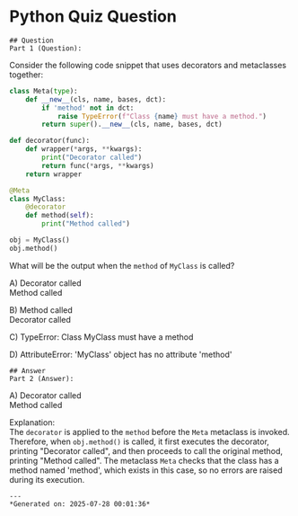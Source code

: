 # Python Quiz Question
    
    ## Question
    Part 1 (Question):  
Consider the following code snippet that uses decorators and metaclasses together:

```python
class Meta(type):
    def __new__(cls, name, bases, dct):
        if 'method' not in dct:
            raise TypeError(f"Class {name} must have a method.")
        return super().__new__(cls, name, bases, dct)

def decorator(func):
    def wrapper(*args, **kwargs):
        print("Decorator called")
        return func(*args, **kwargs)
    return wrapper

@Meta
class MyClass:
    @decorator
    def method(self):
        print("Method called")

obj = MyClass()
obj.method()
```

What will be the output when the `method` of `MyClass` is called?

A) Decorator called  
   Method called  

B) Method called  
   Decorator called  

C) TypeError: Class MyClass must have a method  

D) AttributeError: 'MyClass' object has no attribute 'method'
    
    ## Answer
    Part 2 (Answer):  
A) Decorator called  
   Method called  

Explanation:  
The `decorator` is applied to the `method` before the `Meta` metaclass is invoked. Therefore, when `obj.method()` is called, it first executes the decorator, printing "Decorator called", and then proceeds to call the original method, printing "Method called". The metaclass `Meta` checks that the class has a method named 'method', which exists in this case, so no errors are raised during its execution.
    
    ---
    *Generated on: 2025-07-28 00:01:36*
    